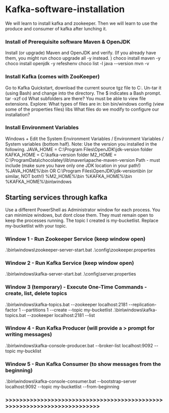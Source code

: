 
# Kafka-software-installation
We will learn to install kafka and zookeeper. Then we will learn to use the produce and consumer of kafka after lunching it.
### Install of Prerequisite software Maven & OpenJDK

Install (or upgrade) Maven and OpenJDK and verify.  (If you already have them, you might run choco upgrade all -y instead. )
choco install maven -y
choco install openjdk -y
refeshenv
choco list -l
java --version
mvn -v

### Install Kafka (comes with ZooKeeper)

Go to Kafka Quickstart, download the current source tgz file to C:\.
Un-tar it (using Bash) and change into the directory.  The $ indicates a Bash prompt.
tar -xzf <filename>
cd <folder>
What subfolders are there? You must be able to view file extensions.
Explore: What types of files are in:
bin
bin/windows
config (view some of the properties files)
libs
What files do we modify to configure our installation?

### Install Environment Variables

Windows + Edit the System Environment Variables / Environment Variables / System variables (bottom half). Note:  Use the version you installed in the following. 
JAVA_HOME = C:\Program Files\OpenJDK\jdk-version folder
KAFKA_HOME =  C:\kafka-version folder
M2_HOME = C:\ProgramData\chocolatey\lib\maven\apache-maven-version
Path - must include (make sure you have only one JDK location in your path!)
%JAVA_HOME%\bin OR C:\Program Files\OpenJDK\jdk-version\bin (or similar, NOT both!)
%M2_HOME%\bin
%KAFKA_HOME%\bin
%KAFKA_HOME%\bin\windows
## Starting services through kafka
Use a different PowerShell as Administrator window for each process.  You can minimize windows, but dont close them. They must remain  open to keep the processes running.
The topic I created is my-bucketlist. Replace my-bucketlist with your topic.
### Window 1 - Run Zookeeper Service  (keep window open)

.\bin\windows\zookeeper-server-start.bat .\config\zookeeper.properties

### Window 2 - Run Kafka Service (keep window open)

.\bin\windows\kafka-server-start.bat .\config\server.properties

### Window 3 (temporary) - Execute One-Time Commands - create, list, delete topics 

.\bin\windows\kafka-topics.bat --zookeeper localhost:2181 --replication-factor 1 --partitions 1 --create --topic my-bucketlist
.\bin\windows\kafka-topics.bat --zookeeper localhost:2181 --list

### Window 4 - Run Kafka Producer (will provide a > prompt for writing messages)

.\bin\windows\kafka-console-producer.bat --broker-list localhost:9092 --topic my-bucklist

### Window 5 - Run Kafka Consumer (to show messages from the beginning)

.\bin\windows\kafka-console-consumer.bat --bootstrap-server localhost:9092 --topic my-bucketlist --from-beginning

### >>>>>>>>>>>>>>>>>>>>>>>>>>>>>>>>>>>>>>>>>>>>>>>>>>>>>>>>>>>>>>>>>>>>>>>>

